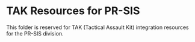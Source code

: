 # TAK Resources for PR-SIS

This folder is reserved for TAK (Tactical Assault Kit) integration resources for the PR-SIS division.

